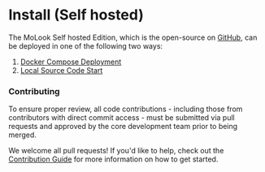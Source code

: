 # Install (Self hosted)

The MoLook Self hosted Edition, which is the open-source on [GitHub](https://github.com/langgenius/dify), can be deployed in one of the following two ways:

1. [Docker Compose Deployment](https://docs.dify.ai/getting-started/install-self-hosted/docker-compose)
2. [Local Source Code Start](https://docs.dify.ai/getting-started/install-self-hosted/local-source-code)

### Contributing

To ensure proper review, all code contributions - including those from contributors with direct commit access - must be submitted via pull requests and approved by the core development team prior to being merged.

We welcome all pull requests! If you'd like to help, check out the [Contribution Guide](https://github.com/langgenius/dify/blob/main/CONTRIBUTING.md) for more information on how to get started.
